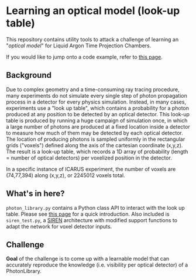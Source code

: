# Learning an optical model (look-up table)

This repository contains utility tools to attack a challenge of learning an "_optical model_" for Liquid Argon Time Projection Chambers.

If you would like to jump onto a code example, refer to [this page](https://web.stanford.edu/~kterao/HowTo.html).

## Background
Due to complex geometry and a time-consuming ray tracing procedure, many experiments do not simulate every single step of photon propagation process in a detector for every physics simulation. 
Instead, in many cases, experiments use a "look up table", which contains a probability for a photon produced at any position to be detected by an optical detector.
This look-up table is produced by running a huge campaign of simulation once, in which a large number of photons are produced at a fixed location inside a detector to measure how much of them may be detected by each optical detector.
The location of producing photons is sampled uniformly in the rectangular grids ("voxels") defined along the axis of the cartesian coordinate (x,y,z).
The result is a look-up table, which records a 1D array of probability (length = number of optical detectors) per voxelized position in the detector.

In a specific instance of ICARUS experiment, the number of voxels are (74,77,394) along (x,y,z), or 2245012 voxels total.

## What's in here?

`photon_library.py` contains a Python class API to interact with the look up table. Please see [this page](https://web.stanford.edu/~kterao/HowTo.html) for a quick introduction. 
Also included is `siren_test.py`, a [SIREN](https://vsitzmann.github.io/siren/) architecture with modified support functions to adapt the network for voxel detector inputs.

## Challenge

**Goal** of the challenge is to come up with a learnable model that can accurately reproduce the knowledge (i.e. visibility per optical detector) of a PhotonLibrary. 
